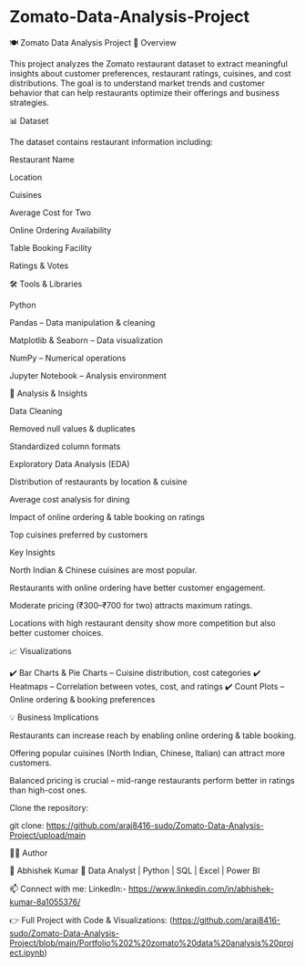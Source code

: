 # Zomato-Data-Analysis-Project
🍽️ Zomato Data Analysis Project
📌 Overview

This project analyzes the Zomato restaurant dataset to extract meaningful insights about customer preferences, restaurant ratings, cuisines, and cost distributions.
The goal is to understand market trends and customer behavior that can help restaurants optimize their offerings and business strategies.

📊 Dataset

The dataset contains restaurant information including:

Restaurant Name

Location

Cuisines

Average Cost for Two

Online Ordering Availability

Table Booking Facility

Ratings & Votes

🛠️ Tools & Libraries

Python

Pandas – Data manipulation & cleaning

Matplotlib & Seaborn – Data visualization

NumPy – Numerical operations

Jupyter Notebook – Analysis environment

🔎 Analysis & Insights

Data Cleaning

Removed null values & duplicates

Standardized column formats

Exploratory Data Analysis (EDA)

Distribution of restaurants by location & cuisine

Average cost analysis for dining

Impact of online ordering & table booking on ratings

Top cuisines preferred by customers

Key Insights

North Indian & Chinese cuisines are most popular.

Restaurants with online ordering have better customer engagement.

Moderate pricing (₹300–₹700 for two) attracts maximum ratings.

Locations with high restaurant density show more competition but also better customer choices.

📈 Visualizations

✔️ Bar Charts & Pie Charts – Cuisine distribution, cost categories
✔️ Heatmaps – Correlation between votes, cost, and ratings
✔️ Count Plots – Online ordering & booking preferences

💡 Business Implications

Restaurants can increase reach by enabling online ordering & table booking.

Offering popular cuisines (North Indian, Chinese, Italian) can attract more customers.

Balanced pricing is crucial – mid-range restaurants perform better in ratings than high-cost ones.

Clone the repository:

git clone: https://github.com/araj8416-sudo/Zomato-Data-Analysis-Project/upload/main

🧑‍💻 Author

👤 Abhishek Kumar
📌 Data Analyst | Python | SQL | Excel | Power BI

📫 Connect with me: LinkedIn:- https://www.linkedin.com/in/abhishek-kumar-8a1055376/

👉 Full Project with Code & Visualizations: (https://github.com/araj8416-sudo/Zomato-Data-Analysis-Project/blob/main/Portfolio%202%20zomato%20data%20analysis%20project.ipynb)
